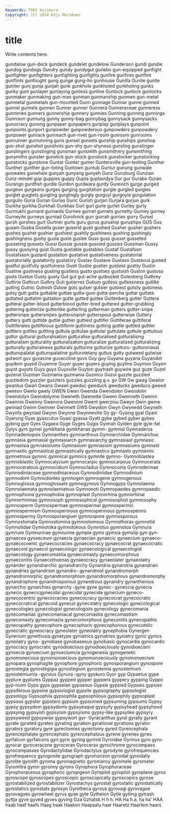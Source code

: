 ```yaml
---
Keywords: 7962 kojimura
Copyright: (C) 2024 Koji Murakami
---
```


# title

Write contents here.



gundalow gun-deck gundeck gundelet gundelow Gunderson gundi gundie
gundog gundogs Gundry gundy gundygut gunebo gun-equipped gunfight gunfighter gunfighters
gunfighting gunfights gunfire gunfires gunflint gunflints gunfought gung gunge gung-ho
gunhouse Gunilla Gunite gunite guniter gunj gunja gunjah gunk gunkhole
gunkholed gunkholing gunks gunky gunl gunlayer gunlaying gunless gunline Gunlock
gunlock gunlocks gunmaker gunmaking gun-man gunman gunmanship gunmen gun-metal gunmetal
gunmetals gun-mounted Gunn gunnage Gunnar gunne gunned gunnel gunnels gunnen
Gunner gunner Gunnera Gunneraceae gunneress gunneries gunners gunnership gunnery gunnies
Gunning gunning gunnings Gunnison gunnung gunny gunny-bag gunnybag gunnysack gunnysacks
gunocracy gunong gunpaper gunpapers gunplay gunplays gunpoint gunpoints gunport gunpowder
gunpowderous gunpowders gunpowdery gunpower gunrack gunreach gun-rivet gun-room gunroom gunrooms
gunrunner gunrunning guns gunsel gunsels gunship gunships gunshop gun-shot gunshot
gunshots gun-shy gun-shyness gunsling gunslinger gunslingers gunslinging gunsman gunsmith gunsmithery
gunsmithing gunsmiths gunster gunstick gun-stock gunstock gunstocker gunstocking gunstocks gunstone
Guntar Gunter gunter Guntersville gun-testing Gunthar Gunther gunther gun-toting Guntown
guntub Guntur gunung gunwale gunwales gunwhale gunyah gunyang gunyeh Gunz
Gunzburg Gunzian Gunz-mindel gup guppies guppy Gupta guptavidya Gur gur
Gurabo Guran Gurango gurdfish gurdle Gurdon gurdwara gurdy Gurevich gurge
gurged gurgeon gurgeons gurges gurging gurgitation gurgle gurgled gurgles gurglet
gurglets gurgling gurglingly gurgly gurgoyl gurgoyle gurgulation gurgulio Guria Gurian
Gurias Guric Gurish gurjan Gurjara gurjun gurk Gurkha gurkha Gurkhali
Gurkhas Gurl gurl gurle gurlet Gurley gurly Gurmukhi gurnard gurnards
Gurnee gurnet gurnets gurnetty Gurney gurney Gurneyite gurneys gurniad Gurolinick
gurr gurrah gurries gurry Gursel gursh gurshes gurt Gurtner gurts
guru gurus guruship guruships GUS Gus gusain Gusba Gusella guser
guserid gush gushed Gusher gusher gushers gushes gushet gushier gushiest
gushily gushiness gushing gushingly gushingness gushy gusla gusle guslee Guss
guss gusset gusseted gusseting gussets Gussi Gussie gussie gussied gussies
Gussman Gussy gussy gussying gust Gusta gustable gustables Gustaf Gustafson
Gustafsson gustard gustation gustative gustativeness gustatorial gustatorially gustatorily gustatory Gustav
Gustave Gustavo Gustavus gusted gustful gustfully gustfulness Gusti Gustie gustier
gustiest gustily Gustin Gustine gustiness gusting gustless gusto gustoes gustoish
Guston gustoso gusts Gustus Gusty gusty Gut gut gut-ache gutbucket
Gutenberg Guthrey Guthrie Guthrun Guthry Guti gutierrez Gutium gutless gutlessness
gutlike gutling Gutnic Gutnish Gutow guts gutser gutsier gutsiest gutsily
gutsiness gutsy gutt gutta guttable guttae gutta-gum gutta-percha guttar guttate
guttated guttatim guttation gutte gutted guttee Guttenberg gutter Guttera gutteral
gutter-blood gutterblood gutter-bred guttered gutter-grubbing guttering gutterize gutterlike gutterling gutterman
gutters gutter-snipe guttersnipe guttersnipes guttersnipish gutterspout gutterwise Guttery guttery gutti
guttide guttie guttier guttiest guttifer Guttiferae guttiferal Guttiferales guttiferous guttiform
guttiness gutting guttle guttled guttler guttlers guttles guttling guttula guttulae
guttular guttulate guttule guttulous guttur guttural gutturalisation gutturalise gutturalised gutturalising
gutturalism gutturality gutturalization gutturalize gutturalized gutturalizing gutturally gutturalness gutturals gutturine
gutturize gutturo- gutturonasal gutturopalatal gutturopalatine gutturotetany guttus gutty gutweed gutwise
gutwort guv guvacine guvacoline guvs Guy guy Guyana guyana Guyandot
guydom guyed Guyenne Guyer guyer guyers guying guyline Guymon Guyon
guyot guyots Guys guys Guysville Guyton guytrash guywire guz guze
Guzel guzerat Guzman Guzmania guzmania Guzmco Guzul guzzle guzzled guzzledom
guzzler guzzlers guzzles guzzling g.v. gv GW Gw gwag Gwalior
gwantus Gwari Gwaris Gwawl gweduc gweduck gweducks gweducs gweed gweeon
Gwelo gwely GWEN Gwen Gwenda Gwendolen Gwendolin Gwendolyn Gwendolynne Gweneth
Gwenette Gwenn Gwenneth Gwenni Gwennie Gwenny Gwenora Gwenore Gwent gwerziou
Gweyn Gwin gwine gwiniad Gwinn Gwinner Gwinnett GWS Gwydion Gwyn
Gwynedd Gwyneth Gwynfa gwyniad Gwynn Gwynne Gwynneville Gy gy- Gyaing
gyal Gyani Gyarung Gyas gyascutus Gyasi gyassa Gyatt gybe gybed
gyber gybes gybing gye Gyes Gygaea Gyge Gyges Gygis Gyimah
Gylden gyle gyle-fat Gylys gym gymel gymkhana gymkhanas gymm- gymmal
Gymnadenia Gymnadeniopsis Gymnanthes gymnanthous Gymnarchidae Gymnarchus gymnasia gymnasial gymnasiarch gymnasiarchy
gymnasiast gymnasic gymnasisia gymnasisiums Gymnasium gymnasium gymnasiums gymnast gymnastic gymnastical
gymnastically gymnastics gymnasts gymnemic gymnetrous gymnic gymnical gymnics gymnite gymno-
Gymnoblastea gymnoblastic Gymnocalycium gymnocarpic gymnocarpous Gymnocerata gymnoceratous gymnocidium Gymnocladus Gymnoconia
Gymnoderinae Gymnodiniaceae gymnodiniaceous Gymnodiniidae Gymnodinium gymnodont Gymnodontes gymnogen gymnogene gymnogenous
Gymnoglossa gymnoglossate gymnogynous Gymnogyps Gymnolaema Gymnolaemata gymnolaematous Gymnonoti Gymnopaedes gymnopaedic
gymnophiona gymnophobia gymnoplast Gymnorhina gymnorhinal Gymnorhininae gymnosoph gymnosophical gymnosophist gymnosophy
gymnosperm Gymnospermae gymnospermal gymnospermic gymnospermism Gymnospermous gymnospermous gymnosperms gymnospermy Gymnosporangium
gymnospore gymnosporous Gymnostomata Gymnostomina gymnostomous Gymnothorax gymnotid Gymnotidae Gymnotoka gymnotokous
Gymnotus gymnotus Gymnura gymnure Gymnurinae gymnurine gympie gyms gymsia gymslip
gyn gyn- gynaecea gynaeceum gynaecia gynaecian gynaecic gynaecium gynaeco- gynaecocoenic
gynaecocracies gynaecocracy gynaecocrat gynaecocratic gynaecoid gynaecol gynaecologic gynaecological gynaecologist gynaecology
gynaecomastia gynaecomasty gynaecomorphous gynaeconitis Gynaecothoenas gynaeocracy gynaeolater gynaeolatry gynander gynandrarchic
gynandrarchy Gynandria gynandria gynandrian gynandries gynandrism gynandro- gynandroid gynandromorph gynandromorphic
gynandromorphism gynandromorphous gynandromorphy gynandrophore gynandrosporous gynandrous gynandry gynantherous gynarchic gynarchies
gynarchy -gyne gyne gynec- gyneccia gynecia gynecic gynecicgynecidal gynecidal gynecide
gynecium gyneco- gynecocentric gynecocracies gynecocracy gynecocrat gynecocratic gynecocratical gynecoid gynecol
gynecolatry gynecologic gynecological gynecologies gynecologist gynecologists gynecology gynecomania gynecomaniac gynecomaniacal
gynecomastia gynecomastism gynecomasty gynecomazia gynecomorphous gyneconitis gynecopathic gynecopathy gynecophore gynecophoric
gynecophorous gynecotelic gynecratic gyneocracy gyneolater gyneolatry gynephobia Gynergen Gynerium gynethusia
gynetype gyniatrics gyniatries gyniatry gynic gynics gyniolatry gyno- gynobase gynobaseous
gynobasic gynocardia gynocardic gynocracy gynocratic gynodioecious gynodioeciously gynodioecism gynoecia gynoecium
gynoeciumcia gynogenesis gynogenetic gynomonecious gynomonoecious gynomonoeciously gynomonoecism gynopara gynophagite gynophore
gynophoric gynosporangium gynospore gynostegia gynostegigia gynostegium gynostemia gynostemium gynostemiumia -gynous
Gynura -gyny gyokuro Gyor gyp Gypaetus gype gyplure gyplures Gyppaz
gypped gypper gyppers gyppery gypping Gyppo gyp-room Gyps gyps gypseian
gypseous Gypsie gypsied Gypsies gypsies gypsiferous gypsine gypsiologist gypsite gypsography
gypsologist gypsology Gypsophila gypsophila gypsophilous gypsophily gypsoplast gypsous gypster gypsters
gypsum gypsumed gypsuming gypsums Gypsy gypsy gypsydom gypsydoms gypsyesque gypsyfy
gypsyhead gypsyhood gypsying gypsyish gypsyism gypsyisms gypsy-like gypsylike gypsyry gypsyweed
gypsywise gypsywort gyr- Gyracanthus gyral gyrally gyrant gyrate gyrated gyrates
gyrating gyration gyrational gyrations gyrator gyrators gyratory gyre gyrectomies gyrectomy
gyred Gyrencephala gyrencephalate gyrencephalic gyrencephalous gyrene gyrenes gyres gyrfalcon gyrfalcons
gyri gyric gyring gyrinid Gyrinidae Gyrinus gyro gyro- gyrocar gyroceracone
gyroceran Gyroceras gyrochrome gyrocompass gyrocompasses Gyrodactylidae Gyrodactylus gyrodyne gyrofrequencies gyrofrequency
gyrogonite gyrograph gyrohorizon gyroidal gyroidally gyrolite gyrolith gyroma gyromagnetic gyromancy
gyromele gyrometer Gyromitra gyron gyronny gyrons Gyrophora Gyrophoraceae Gyrophoraceous gyrophoric
gyropigeon Gyropilot gyropilot gyroplane gyros gyroscope gyroscopes gyroscopic gyroscopically gyroscopics
gyrose gyrostabilized gyrostabilizer Gyrostachys gyrostat gyrostatic gyrostatically gyrostatics gyrostats gyrosyn
Gyrotheca gyrous gyrovagi gyrovague gyrovagues gyrowheel gyrus gyse gyte Gytheion
Gytle gytling gytrash gyttja gyve gyved gyves gyving Gza Gzhatsk
H h h. HA Ha h.a. ha ha' HAA haab
haaf haafs Haag haak Haakon Haapsalu haar Haaretz Haarlem haars
